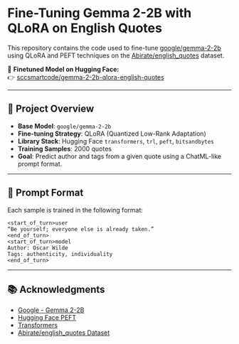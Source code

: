 # Fine-Tuning Gemma 2-2B with QLoRA on English Quotes

This repository contains the code used to fine-tune [google/gemma-2-2b](https://huggingface.co/google/gemma-2-2b) using QLoRA and PEFT techniques on the [Abirate/english_quotes](https://huggingface.co/datasets/Abirate/english_quotes) dataset.

🔗 **Finetuned Model on Hugging Face:**  
👉 [sccsmartcode/gemma-2-2b-qlora-english-quotes](https://huggingface.co/sccsmartcode/gemma-2-2b-qlora-english-quotes)

---

## 📌 Project Overview

- **Base Model**: `google/gemma-2-2b`
- **Fine-tuning Strategy**: QLoRA (Quantized Low-Rank Adaptation)
- **Library Stack**: Hugging Face `transformers`, `trl`, `peft`, `bitsandbytes`
- **Training Samples**: 2000 quotes
- **Goal**: Predict author and tags from a given quote using a ChatML-like prompt format.

---

## 🧠 Prompt Format

Each sample is trained in the following format:

```text
<start_of_turn>user
“Be yourself; everyone else is already taken.”
<end_of_turn>
<start_of_turn>model
Author: Oscar Wilde
Tags: authenticity, individuality
<end_of_turn>
```

---

## 📚 Acknowledgments

* [Google - Gemma 2-2B](https://huggingface.co/google/gemma-2-2b)
* [Hugging Face PEFT](https://github.com/huggingface/peft)
* [Transformers](https://github.com/huggingface/transformers)
* [Abirate/english\_quotes Dataset](https://huggingface.co/datasets/Abirate/english_quotes)
